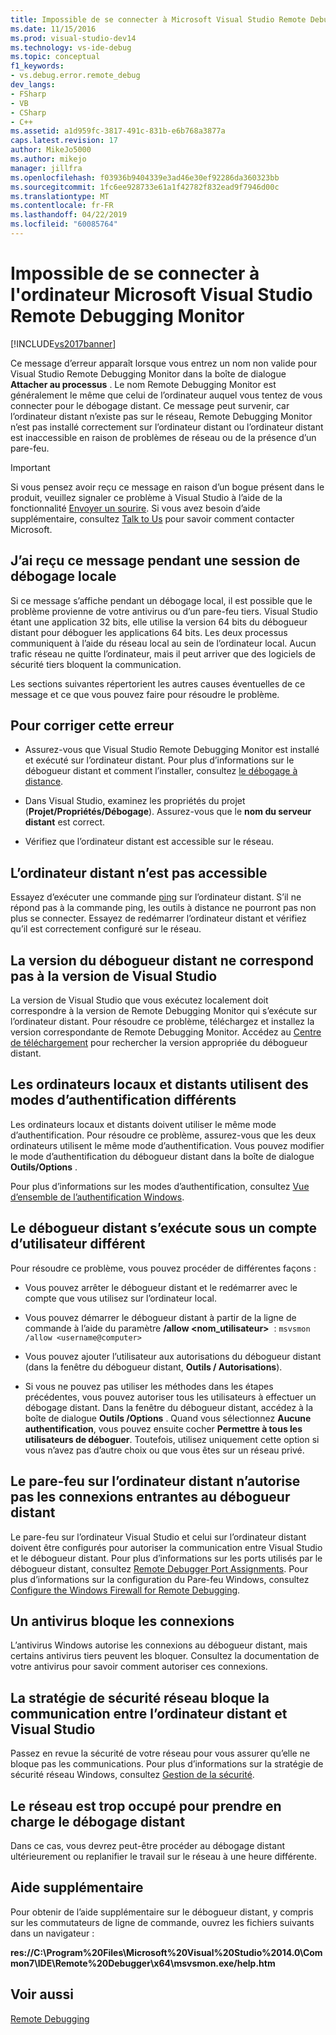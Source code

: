 ```yaml
---
title: Impossible de se connecter à Microsoft Visual Studio Remote Debugging Monitor | Microsoft Docs
ms.date: 11/15/2016
ms.prod: visual-studio-dev14
ms.technology: vs-ide-debug
ms.topic: conceptual
f1_keywords:
- vs.debug.error.remote_debug
dev_langs:
- FSharp
- VB
- CSharp
- C++
ms.assetid: a1d959fc-3817-491c-831b-e6b768a3877a
caps.latest.revision: 17
author: MikeJo5000
ms.author: mikejo
manager: jillfra
ms.openlocfilehash: f03936b9404339e3ad46e30ef92286da360323bb
ms.sourcegitcommit: 1fc6ee928733e61a1f42782f832ead9f7946d00c
ms.translationtype: MT
ms.contentlocale: fr-FR
ms.lasthandoff: 04/22/2019
ms.locfileid: "60085764"
---
```

# <a name="unable-to-connect-to-the-microsoft-visual-studio-remote-debugging-monitor"></a>Impossible de se connecter à l'ordinateur Microsoft Visual Studio Remote Debugging Monitor
[!INCLUDE[vs2017banner](../includes/vs2017banner.md)]

Ce message d’erreur apparaît lorsque vous entrez un nom non valide pour Visual Studio Remote Debugging Monitor dans la boîte de dialogue **Attacher au processus** . Le nom Remote Debugging Monitor est généralement le même que celui de l’ordinateur auquel vous tentez de vous connecter pour le débogage distant. Ce message peut survenir, car l’ordinateur distant n’existe pas sur le réseau, Remote Debugging Monitor n’est pas installé correctement sur l’ordinateur distant ou l’ordinateur distant est inaccessible en raison de problèmes de réseau ou de la présence d’un pare-feu.  
  
> [!IMPORTANT]
>  Si vous pensez avoir reçu ce message en raison d’un bogue présent dans le produit, veuillez signaler ce problème à Visual Studio à l’aide de la fonctionnalité [Envoyer un sourire](http://msdn.microsoft.com/library/5cc9b67a-54d0-41b0-aa8f-80dff4475a6b). Si vous avez besoin d’aide supplémentaire, consultez [Talk to Us](../ide/talk-to-us.md) pour savoir comment contacter Microsoft.  
  
## <a name="i-got-this-message-while-i-was-debugging-locally"></a>J’ai reçu ce message pendant une session de débogage locale  
 Si ce message s’affiche pendant un débogage local, il est possible que le problème provienne de votre antivirus ou d’un pare-feu tiers. Visual Studio étant une application 32 bits, elle utilise la version 64 bits du débogueur distant pour déboguer les applications 64 bits. Les deux processus communiquent à l’aide du réseau local au sein de l’ordinateur local. Aucun trafic réseau ne quitte l’ordinateur, mais il peut arriver que des logiciels de sécurité tiers bloquent la communication.  
  
 Les sections suivantes répertorient les autres causes éventuelles de ce message et ce que vous pouvez faire pour résoudre le problème.  
  
## <a name="to-correct-this-error"></a>Pour corriger cette erreur  
  
- Assurez-vous que Visual Studio Remote Debugging Monitor est installé et exécuté sur l’ordinateur distant. Pour plus d’informations sur le débogueur distant et comment l’installer, consultez [le débogage à distance](../debugger/remote-debugging.md).  
  
- Dans Visual Studio, examinez les propriétés du projet (**Projet/Propriétés/Débogage**). Assurez-vous que le **nom du serveur distant** est correct.  
  
- Vérifiez que l’ordinateur distant est accessible sur le réseau.  
  
## <a name="the-remote-machine-is-not-reachable"></a>L’ordinateur distant n’est pas accessible  
 Essayez d’exécuter une commande [ping](https://technet.microsoft.com/library/ee624059\(v=ws.10\).aspx) sur l’ordinateur distant. S’il ne répond pas à la commande ping, les outils à distance ne pourront pas non plus se connecter. Essayez de redémarrer l’ordinateur distant et vérifiez qu’il est correctement configuré sur le réseau.  
  
## <a name="the-version-of-the-remote-debugger-doesnt-match-the-version-of-visual-studio"></a>La version du débogueur distant ne correspond pas à la version de Visual Studio  
 La version de Visual Studio que vous exécutez localement doit correspondre à la version de Remote Debugging Monitor qui s’exécute sur l’ordinateur distant. Pour résoudre ce problème, téléchargez et installez la version correspondante de Remote Debugging Monitor. Accédez au [Centre de téléchargement](http://www.microsoft.com/download) pour rechercher la version appropriée du débogueur distant.  
  
## <a name="the-local-and-remote-machines-have-different-authentication-modes"></a>Les ordinateurs locaux et distants utilisent des modes d’authentification différents  
 Les ordinateurs locaux et distants doivent utiliser le même mode d’authentification. Pour résoudre ce problème, assurez-vous que les deux ordinateurs utilisent le même mode d’authentification. Vous pouvez modifier le mode d’authentification du débogueur distant dans la boîte de dialogue **Outils/Options** .  
  
 Pour plus d’informations sur les modes d’authentification, consultez [Vue d’ensemble de l’authentification Windows](https://technet.microsoft.com/library/hh831472.aspx).  
  
## <a name="the-remote-debugger-is-running-under-a-different-user-account"></a>Le débogueur distant s’exécute sous un compte d’utilisateur différent  
 Pour résoudre ce problème, vous pouvez procéder de différentes façons :  
  
- Vous pouvez arrêter le débogueur distant et le redémarrer avec le compte que vous utilisez sur l’ordinateur local.  
  
- Vous pouvez démarrer le débogueur distant à partir de la ligne de commande à l’aide du paramètre **/allow \<nom_utilisateur>**  : `msvsmon /allow <username@computer>`  
  
- Vous pouvez ajouter l’utilisateur aux autorisations du débogueur distant (dans la fenêtre du débogueur distant, **Outils / Autorisations**).  
  
- Si vous ne pouvez pas utiliser les méthodes dans les étapes précédentes, vous pouvez autoriser tous les utilisateurs à effectuer un débogage distant. Dans la fenêtre du débogueur distant, accédez à la boîte de dialogue **Outils /Options** . Quand vous sélectionnez   **Aucune authentification**, vous pouvez ensuite cocher **Permettre à tous les utilisateurs de déboguer**. Toutefois, utilisez uniquement cette option si vous n’avez pas d’autre choix ou que vous êtes sur un réseau privé.  
  
## <a name="the-firewall-on-the-remote-machine-doesnt-allow-incoming-connections-to-the-remote-debugger"></a>Le pare-feu sur l’ordinateur distant n’autorise pas les connexions entrantes au débogueur distant  
 Le pare-feu sur l’ordinateur Visual Studio et celui sur l’ordinateur distant doivent être configurés pour autoriser la communication entre Visual Studio et le débogueur distant. Pour plus d’informations sur les ports utilisés par le débogueur distant, consultez [Remote Debugger Port Assignments](../debugger/remote-debugger-port-assignments.md). Pour plus d’informations sur la configuration du Pare-feu Windows, consultez [Configure the Windows Firewall for Remote Debugging](../debugger/configure-the-windows-firewall-for-remote-debugging.md).  
  
## <a name="anti-virus-software-is-blocking-the-connections"></a>Un antivirus bloque les connexions  
 L’antivirus Windows autorise les connexions au débogueur distant, mais certains antivirus tiers peuvent les bloquer. Consultez la documentation de votre antivirus pour savoir comment autoriser ces connexions.  
  
## <a name="network-security-policy-is-blocking-communication-between-the-remote-machine-and-visual-studio"></a>La stratégie de sécurité réseau bloque la communication entre l’ordinateur distant et Visual Studio  
 Passez en revue la sécurité de votre réseau pour vous assurer qu’elle ne bloque pas les communications. Pour plus d’informations sur la stratégie de sécurité réseau Windows, consultez [Gestion de la sécurité](https://msdn.microsoft.com/library/windows/desktop/ms721855\(v=vs.85\).aspx).  
  
## <a name="the-network-is-too-busy-to-support-remote-debugging"></a>Le réseau est trop occupé pour prendre en charge le débogage distant  
 Dans ce cas, vous devrez peut-être procéder au débogage distant ultérieurement ou replanifier le travail sur le réseau à une heure différente.  
  
## <a name="more-help"></a>Aide supplémentaire  
 Pour obtenir de l’aide supplémentaire sur le débogueur distant, y compris sur les commutateurs de ligne de commande, ouvrez les fichiers suivants dans un navigateur :  
  
 **res://C:\Program%20Files\Microsoft%20Visual%20Studio%2014.0\Common7\IDE\Remote%20Debugger\x64\msvsmon.exe/help.htm**  
  
## <a name="see-also"></a>Voir aussi  
 [Remote Debugging](../debugger/remote-debugging.md)
